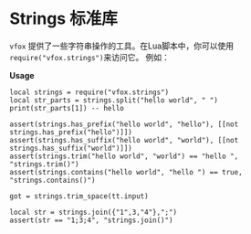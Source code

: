 # Strings 标准库

`vfox` 提供了一些字符串操作的工具。在Lua脚本中，你可以使用`require("vfox.strings")`来访问它。
例如：

**Usage**
```shell
local strings = require("vfox.strings")
local str_parts = strings.split("hello world", " ")
print(str_parts[1]) -- hello

assert(strings.has_prefix("hello world", "hello"), [[not strings.has_prefix("hello")]])
assert(strings.has_suffix("hello world", "world"), [[not strings.has_suffix("world")]])
assert(strings.trim("hello world", "world") == "hello ", "strings.trim()")
assert(strings.contains("hello world", "hello ") == true, "strings.contains()")

got = strings.trim_space(tt.input)

local str = strings.join({"1",3,"4"},";")
assert(str == "1;3;4", "strings.join()")
```